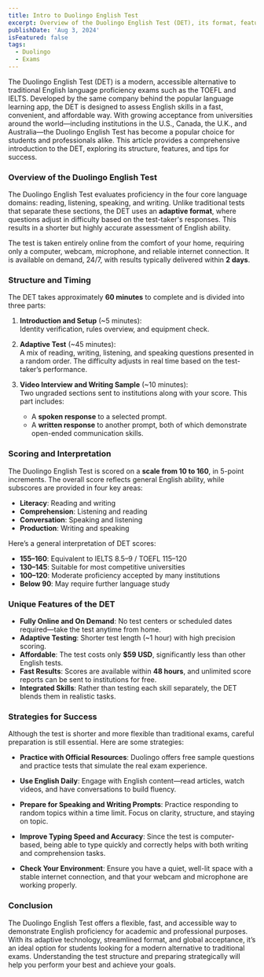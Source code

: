 ```yaml
---
title: Intro to Duolingo English Test
excerpt: Overview of the Duolingo English Test (DET), its format, features, and preparation strategies.
publishDate: 'Aug 3, 2024'
isFeatured: false
tags:
  - Duolingo
  - Exams
---
```


The Duolingo English Test (DET) is a modern, accessible alternative to traditional English language proficiency exams such as the TOEFL and IELTS. Developed by the same company behind the popular language learning app, the DET is designed to assess English skills in a fast, convenient, and affordable way. With growing acceptance from universities around the world—including institutions in the U.S., Canada, the U.K., and Australia—the Duolingo English Test has become a popular choice for students and professionals alike. This article provides a comprehensive introduction to the DET, exploring its structure, features, and tips for success.

### Overview of the Duolingo English Test

The Duolingo English Test evaluates proficiency in the four core language domains: reading, listening, speaking, and writing. Unlike traditional tests that separate these sections, the DET uses an **adaptive format**, where questions adjust in difficulty based on the test-taker's responses. This results in a shorter but highly accurate assessment of English ability.

The test is taken entirely online from the comfort of your home, requiring only a computer, webcam, microphone, and reliable internet connection. It is available on demand, 24/7, with results typically delivered within **2 days**.

### Structure and Timing

The DET takes approximately **60 minutes** to complete and is divided into three parts:

1. **Introduction and Setup** (~5 minutes):  
   Identity verification, rules overview, and equipment check.

2. **Adaptive Test** (~45 minutes):  
   A mix of reading, writing, listening, and speaking questions presented in a random order. The difficulty adjusts in real time based on the test-taker’s performance.

3. **Video Interview and Writing Sample** (~10 minutes):  
   Two ungraded sections sent to institutions along with your score. This part includes:
   - A **spoken response** to a selected prompt.
   - A **written response** to another prompt, both of which demonstrate open-ended communication skills.

### Scoring and Interpretation

The Duolingo English Test is scored on a **scale from 10 to 160**, in 5-point increments. The overall score reflects general English ability, while subscores are provided in four key areas:

- **Literacy**: Reading and writing
- **Comprehension**: Listening and reading
- **Conversation**: Speaking and listening
- **Production**: Writing and speaking

Here’s a general interpretation of DET scores:

- **155–160**: Equivalent to IELTS 8.5–9 / TOEFL 115–120  
- **130–145**: Suitable for most competitive universities  
- **100–120**: Moderate proficiency accepted by many institutions  
- **Below 90**: May require further language study

### Unique Features of the DET

- **Fully Online and On Demand**: No test centers or scheduled dates required—take the test anytime from home.
- **Adaptive Testing**: Shorter test length (~1 hour) with high precision scoring.
- **Affordable**: The test costs only **$59 USD**, significantly less than other English tests.
- **Fast Results**: Scores are available within **48 hours**, and unlimited score reports can be sent to institutions for free.
- **Integrated Skills**: Rather than testing each skill separately, the DET blends them in realistic tasks.

### Strategies for Success

Although the test is shorter and more flexible than traditional exams, careful preparation is still essential. Here are some strategies:

- **Practice with Official Resources**: Duolingo offers free sample questions and practice tests that simulate the real exam experience.

- **Use English Daily**: Engage with English content—read articles, watch videos, and have conversations to build fluency.

- **Prepare for Speaking and Writing Prompts**: Practice responding to random topics within a time limit. Focus on clarity, structure, and staying on topic.

- **Improve Typing Speed and Accuracy**: Since the test is computer-based, being able to type quickly and correctly helps with both writing and comprehension tasks.

- **Check Your Environment**: Ensure you have a quiet, well-lit space with a stable internet connection, and that your webcam and microphone are working properly.

### Conclusion

The Duolingo English Test offers a flexible, fast, and accessible way to demonstrate English proficiency for academic and professional purposes. With its adaptive technology, streamlined format, and global acceptance, it’s an ideal option for students looking for a modern alternative to traditional exams. Understanding the test structure and preparing strategically will help you perform your best and achieve your goals.
